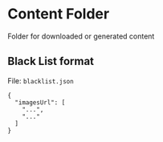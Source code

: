 # Content Folder

Folder for downloaded or generated content

## Black List format

File: `blacklist.json`

```
{
  "imagesUrl": [
    "...",
    "..."
  ]
}

```
